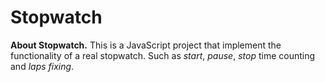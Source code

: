 **Stopwatch**
=============
**About Stopwatch.** This is a JavaScript project that implement the functionality of a real stopwatch. Such as *start*, *pause*, *stop* time counting and *laps fixing*.
